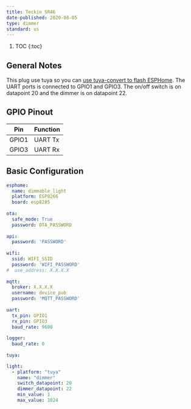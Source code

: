 ```yaml
---
title: Teckin SR46
date-published: 2020-08-05
type: dimmer
standard: us
---
```


1. TOC
{:toc}

## General Notes

This plug use tuya so you can [use tuya-convert to flash ESPHome](/guides/tuya-convert/).
The UART ports is connected to GPIO1 and GPIO3.
The on/off switch is on datapoint 20 and the dimmer is on datapoint 22.

## GPIO Pinout

| Pin     | Function                           |
|---------|------------------------------------|
| GPIO1   | UART Tx                            |
| GPIO3   | UART Rx                            |

## Basic Configuration

```yaml
esphome:
  name: dimmable_light
  platform: ESP8266
  board: esp8285
  
ota:
  safe_mode: True
  password: OTA_PASSWORD
  
api:
  password: 'PASSWORD'
  
wifi:
  ssid: WIFI_SSID
  password: 'WIFI_PASSWORD'
#  use_address: X.X.X.X
  
mqtt:
  broker: X.X.X.X
  username: device_pub
  password: 'MQTT_PASSWORD'
  
uart:
  tx_pin: GPIO1
  rx_pin: GPIO3
  baud_rate: 9600
  
logger:
  baud_rate: 0
  
tuya:

light:
  - platform: "tuya"
    name: "dimmer"
    switch_datapoint: 20
    dimmer_datapoint: 22
    min_value: 1
    max_value: 1024

```
